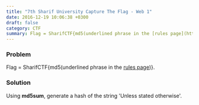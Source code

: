 ```yaml
---
title: "7th Sharif University Capture The Flag - Web 1"
date: 2016-12-19 10:06:38 +0300
draft: false
category: CTF
summary: Flag = SharifCTF{md5(underlined phrase in the [rules page](http://ctf.sharif.edu/ctf7/rules))}.
---
```

### Problem

Flag = SharifCTF{md5(underlined phrase in the [rules page](http://ctf.sharif.edu/ctf7/rules))}.

### Solution

Using __md5sum__, generate a hash of the string 'Unless stated otherwise'.
